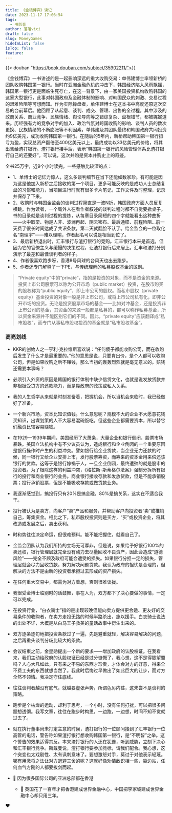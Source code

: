 ```yaml
---
title: 《金钱博弈》读记
date: 2023-11-17 17:06:54
tags:
  - 书影音
author: 落落vici
draft: false
slug: MoneyGames
hideInList: false
isTop: false
feature:
---
```


{{< douban "https://book.douban.com/subject/35902211/">}}

《金钱博弈》一书讲述的是一起影响深远的重大收购交易：单伟建博士率领新桥的团队收购韩国第一银行。当时在亚洲金融危机的冲击下，韩国经济陷入风雨飘摇，韩国第一银行更是面临生死存亡，在这一背景下，由一家美国投资机构收购韩国的这家大型银行，此事对韩国政府及金融体制的影响、对韩国民众的刺激、交易过程的艰难险阻等可想而知。作为实际操盘者，单伟建博士在这本书中高度还原这次交易的台前幕后。他回顾了从起意、谈判、成交、管理、出售的全过程，其中涉及的政商关系、商业竞争、民族情绪、舆论导向等之错综复杂、盘根错节，都被娓娓道来。历经强有力的竞争对手的加入、政治气氛对跨国收购的影响、谈判人员的数次更换、民族情绪的不断膨胀等不利因素，单伟建及其团队最终和韩国政府共同投资约9亿美元，成功收购韩国第一银行。在随后的5年内，新桥帮助韩国第一银行扭亏为盈，实现总资产翻倍至400亿美元以上，最终成功以33亿美元的价格，将其出售给渣打银行。渣打银行接手后，表示“韩国第一银行的风险管理体系比渣打银行自己的还要好”。可以说，这次并购是资本并购史上的奇迹。

全书25万字，近9个小时读完。一些感触比较深的点：
- 1、单博士的记忆力惊人，这么多谈判细节在当下还能如数家珍。有可能是因为这是他加入新桥之后接收的第一个项目，更多可能反映的是成功人士总结复盘的习惯和能力，当项目进行时就有很多卡片笔记，工作文件及时整理，记录并保存了下来。
- 2、收购时与韩国金监会的谈判过程简直是一波N折，韩国政府方面人员反复横跳。作为读者，一个局外人在看作者叙述的谈判过程时都不自觉要掀桌子。书的目录就是谈判过程的提炼，从每章目录简短的四个字就能看出这种曲折——火中取栗、物是人非、波澜再起、阴云密布、最后通牒、前程险阻...前一天费了很长时间达成了共识条款，第二天就翻脸不认了。给金监会的一位取化名“南理宇”——难以理喻，作者起名可以说是相当到位了。
- 3、最后新桥退出时，汇丰银行与渣打银行的竞购。汇丰银行本来是首选，但因为它的官僚主义与缓慢的决策过程，让渣打银行后来居上。汇丰和渣打分别演示了最差和最佳谈判者的样子。
- 4、作者很喜欢跑步呀，香港8号风球的台风天也出去跑步。
- 5、作者还专门解释了一下PE，与传统理解的私募股权基金的区别。
> “Private equity”中的“private”，指的是投资的对象，而不是资金的来源。投资上市公司股票可以称为公开市场（public market）投资，在股市购买的股权称为“public equity”，即上市公司的股权。而私市股权（private equity）基金投资的对象一般是非上市公司，或将上市公司私有化，即非公开市场的投资。无论是投资股票市场的基金——比如对冲基金，还是投资非上市公司的基金，其资金的来源一般都是私募的，都可以称作私募基金，所以资金来源并不能区别它们的不同。因此，“private equity”应该翻译成“私市股权”，而专门从事私市股权投资的基金就是“私市股权基金”。

### 高亮划线

- KKR的创始人之一亨利·克拉维斯喜欢说：“任何傻子都能收购公司，而在收购后发生了什么才是最重要的。”他的意思是说，只要肯出价，是个人都可以收购公司，但是如果收购之后不赚钱，那么当初的轰轰烈烈就是毫无意义的。赔钱还需要本事吗？

- 必须引入外资的原因是韩国的银行体制中缺少信贷文化，也就是说发放贷款并非根据受贷方的还款能力，而是靠政府的政策或私人关系。

- 我的人生哲学从来就是时刻准备着，把握机会，所以当机会来临时，我已经做好了准备。

- 一个新兴市场，资本比知识值钱。什么意思呢？规模不大的企业不大愿意花钱买知识，出谋划策的人不大容易混碗饭吃。但这些企业都需要资本，所以替它们融资比较容易赚钱。

-  在1929—1939年期间，美国经历了大萧条，大量企业和银行倒闭，股票市场暴跌。美国立法机构中有不少议员认为，造成银行和企业倒闭的一个重要原因是银行操作时产生的利益冲突。譬如银行给企业贷款，当企业无力还款的时候，同一银行又给企业安排上市，发行股票筹资，而筹来的资本金用来偿还该银行的贷款。这等于是银行嫁祸于人，一旦企业倒闭，最终遭殃的就是股市的投资者。为了根除这样的利益冲突，《格拉斯-斯蒂格尔法案》强制分拆所有银行的投行和商业银行的业务。商业银行接收存款和发放贷款，但是不能承销股票；投行承销股票，但是不能吸收存款或做贷款业务。

-  我逐渐感觉到，搞投行只有20%是搞金融，80%是搞关系，这实在不适合我干。

-  投行被认为是卖方，向客户“卖”产品和服务，并帮助客户向投资者“卖”或推销自己，筹集资金。相比之下，私市股权投资则是买方，“买”或投资企业，将其改造或发展之后，卖出获利。

- 时和势往往决定命运，但很难预料。能不能把握住，就看自己了。

- 金监会团队认为我们所持的立场无可厚非，但是说，如果给予好银行100%的卖还权，银行管理层就完全没有动力去尽量回收不良资产，因此会造成“道德风险”——完全不顾及政府可能会遭受的损失。如果银行分担一定的损失，管理层就会尽力回收贷款，努力解决问题贷款。我认为政府的担忧是合理的，但解决的方法不是由新的投资者承担过去形成的资产损失。

- 在任何重大交易中，都需为对方着想，否则很难谈拢。

- 我很受金博士临别时的话鼓舞，事在人为，双方都下了决心要做的事情，一定可以完成。

- 在投资行业，“白衣骑士”指的是出现较晚但能向卖方提供更合适、更友好的交易条件的收购者，在卖方走投无路的时候半路杀出，施以援手。白衣骑士说法的出处不详，大概是从白马王子救美的童话故事中衍生出来的。

- 双方逐条逐句地把投资条款过了一遍，先是避重就轻，解决容易解决的问题，之后再重头谈判分歧比较大的条款。

- 会议结束之前，金星勋提出一个新的要求——增加政府的认股权证。在我看来，我们主动给政府的认股权证已经是过分慷慨了，我心想，这不是得陇望蜀吗？人心大凡如此，只有来之不易的东西才珍贵，才体会对方的好意，得来全不费工夫的东西就想当然了。我此时后悔过早做出了如此巨大的让步，而对方全然不领情。我决定守住底线。

- 往往谈判者越没有底气，就越要虚张声势，所谓色厉内荏，这未尝不是谈判的策略。

- 跑步是个枯燥的运动，却利于思考，一个小时，没有任何打扰，可以把很多问题想透彻。我写文章，往往在跑步时构思，一边跑，一边想，时间不知不觉就过去了。

- 就在执行董事尚未打定主意的时候，渣打银行的一位顾问接到了汇丰银行一位高管的电话，警告称如果渣打银行想收购韩国第一银行，是“不明智”之举。这个警告的效果适得其反。本来渣打银行的人还在犹豫，听到威胁，立刻下决心和汇丰银行竞争。斯戴曼说，渣打银行要参加竞标，请我们配合。我心想，这个突变也太戏剧性、太有讽刺意味了。要想激怒对手，莫过于对他表示轻蔑。哪有用激将之法让对方退避三舍的呢？这就好像劝情敌识相一些，靠边站，任何血气方刚的人都要拔剑而起。

- 📌 因为很多国际公司的亚洲总部都在香港
    - 💭 英国花了一百年才把香港建成世界金融中心，中国把李家坡建成世界金融中心却只用三年。

❤